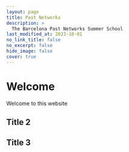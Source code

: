 ```yaml
---
layout: page
title: Past Networks
description: >
  The Barcelona Past Networks Summer School
last_modified_at: 2023-10-01
no_link_title: false 
no_excerpt: false 
hide_image: false
cover: true
---
```


# Welcome

Welcome to this website

## Title 2

## Title 3
